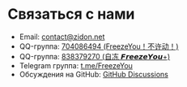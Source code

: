# Связаться с нами

* Email: <contact@zidon.net>
* QQ-группа: [704086494 (FreezeYou！不许动！)](https://jq.qq.com/?_wv=1027&k=l356Aq75)
* QQ-группа: [838379270 (自冻 𝙁𝙧𝙚𝙚𝙯𝙚𝙔𝙤𝙪+)](https://jq.qq.com/?_wv=1027&k=5vmxG1F)
* Telegram группа: [t.me/FreezeYou](https://t.me/FreezeYou)
* Обсуждения на GitHub: [GitHub Discussions](https://github.com/FreezeYou/FreezeYou/discussions)

